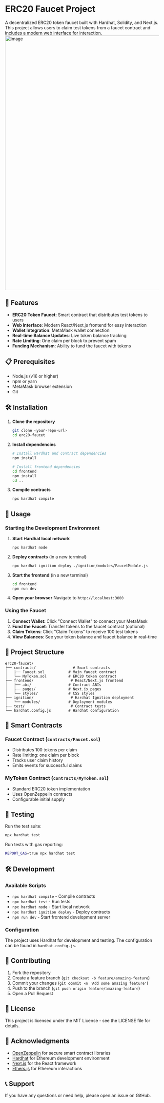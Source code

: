 # ERC20 Faucet Project

A decentralized ERC20 token faucet built with Hardhat, Solidity, and Next.js. This project allows users to claim test tokens from a faucet contract and includes a modern web interface for interaction.
<img width="750" height="834" alt="image" src="https://github.com/user-attachments/assets/16f1455c-61f0-4221-82d2-3632fba8a4f6" />


## 🚀 Features

- **ERC20 Token Faucet**: Smart contract that distributes test tokens to users
- **Web Interface**: Modern React/Next.js frontend for easy interaction
- **Wallet Integration**: MetaMask wallet connection
- **Real-time Balance Updates**: Live token balance tracking
- **Rate Limiting**: One claim per block to prevent spam
- **Funding Mechanism**: Ability to fund the faucet with tokens

## 📋 Prerequisites

- Node.js (v16 or higher)
- npm or yarn
- MetaMask browser extension
- Git

## 🛠️ Installation

1. **Clone the repository**
   ```bash
   git clone <your-repo-url>
   cd erc20-faucet
   ```

2. **Install dependencies**
   ```bash
   # Install Hardhat and contract dependencies
   npm install
   
   # Install frontend dependencies
   cd frontend
   npm install
   cd ..
   ```

3. **Compile contracts**
   ```bash
   npx hardhat compile
   ```

## 🚀 Usage

### Starting the Development Environment

1. **Start Hardhat local network**
   ```bash
   npx hardhat node
   ```

2. **Deploy contracts** (in a new terminal)
   ```bash
   npx hardhat ignition deploy ./ignition/modules/FaucetModule.js
   ```

3. **Start the frontend** (in a new terminal)
   ```bash
   cd frontend
   npm run dev
   ```

4. **Open your browser**
   Navigate to `http://localhost:3000`

### Using the Faucet

1. **Connect Wallet**: Click "Connect Wallet" to connect your MetaMask
2. **Fund the Faucet**: Transfer tokens to the faucet contract (optional)
3. **Claim Tokens**: Click "Claim Tokens" to receive 100 test tokens
4. **View Balances**: See your token balance and faucet balance in real-time

## 📁 Project Structure

```
erc20-faucet/
├── contracts/                 # Smart contracts
│   ├── Faucet.sol           # Main faucet contract
│   └── MyToken.sol          # ERC20 token contract
├── frontend/                 # React/Next.js frontend
│   ├── abi/                 # Contract ABIs
│   ├── pages/               # Next.js pages
│   └── styles/              # CSS styles
├── ignition/                 # Hardhat Ignition deployment
│   └── modules/             # Deployment modules
├── test/                     # Contract tests
└── hardhat.config.js        # Hardhat configuration
```

## 🔧 Smart Contracts

### Faucet Contract (`contracts/Faucet.sol`)
- Distributes 100 tokens per claim
- Rate limiting: one claim per block
- Tracks user claim history
- Emits events for successful claims

### MyToken Contract (`contracts/MyToken.sol`)
- Standard ERC20 token implementation
- Uses OpenZeppelin contracts
- Configurable initial supply

## 🧪 Testing

Run the test suite:
```bash
npx hardhat test
```

Run tests with gas reporting:
```bash
REPORT_GAS=true npx hardhat test
```

## 🛠️ Development

### Available Scripts

- `npx hardhat compile` - Compile contracts
- `npx hardhat test` - Run tests
- `npx hardhat node` - Start local network
- `npx hardhat ignition deploy` - Deploy contracts
- `npm run dev` - Start frontend development server

### Configuration

The project uses Hardhat for development and testing. The configuration can be found in `hardhat.config.js`.

## 🤝 Contributing

1. Fork the repository
2. Create a feature branch (`git checkout -b feature/amazing-feature`)
3. Commit your changes (`git commit -m 'Add some amazing feature'`)
4. Push to the branch (`git push origin feature/amazing-feature`)
5. Open a Pull Request

## 📄 License

This project is licensed under the MIT License - see the LICENSE file for details.

## 🙏 Acknowledgments

- [OpenZeppelin](https://openzeppelin.com/) for secure smart contract libraries
- [Hardhat](https://hardhat.org/) for Ethereum development environment
- [Next.js](https://nextjs.org/) for the React framework
- [Ethers.js](https://ethers.org/) for Ethereum interactions

## 📞 Support

If you have any questions or need help, please open an issue on GitHub.
